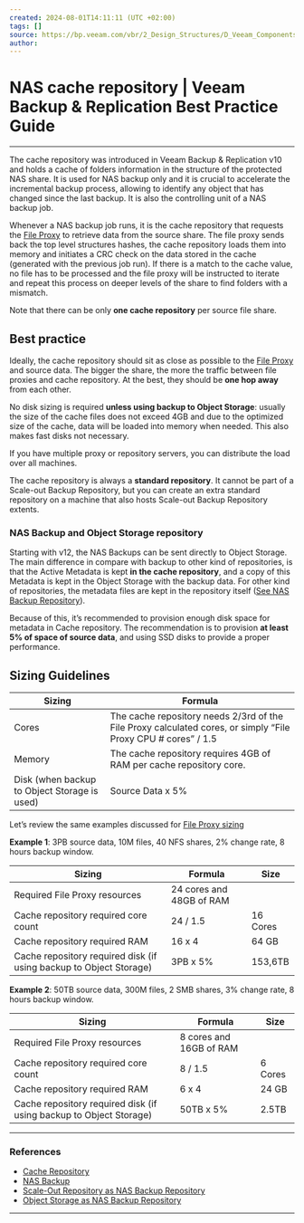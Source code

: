 ```yaml
---
created: 2024-08-01T14:11:11 (UTC +02:00)
tags: []
source: https://bp.veeam.com/vbr/2_Design_Structures/D_Veeam_Components/D_backup_repositories/nascache.html
author: 
---
```


# NAS cache repository | Veeam Backup & Replication Best Practice Guide

---
The cache repository was introduced in Veeam Backup & Replication v10 and holds a cache of folders information in the structure of the protected NAS share. It is used for NAS backup only and it is crucial to accelerate the incremental backup process, allowing to identify any object that has changed since the last backup. It is also the controlling unit of a NAS backup job.

Whenever a NAS backup job runs, it is the cache repository that requests the [File Proxy](https://bp.veeam.com/vbr/2_Design_Structures/D_Veeam_Components/D_backup_proxies/nas_proxies) to retrieve data from the source share. The file proxy sends back the top level structures hashes, the cache repository loads them into memory and initiates a CRC check on the data stored in the cache (generated with the previous job run). If there is a match to the cache value, no file has to be processed and the file proxy will be instructed to iterate and repeat this process on deeper levels of the share to find folders with a mismatch.

Note that there can be only **one cache repository** per source file share.

## [](https://bp.veeam.com/vbr/2_Design_Structures/D_Veeam_Components/D_backup_repositories/nascache.html#best-practice)Best practice

Ideally, the cache repository should sit as close as possible to the [File Proxy](https://bp.veeam.com/vbr/2_Design_Structures/D_Veeam_Components/D_backup_proxies/nas_proxies) and source data. The bigger the share, the more the traffic between file proxies and cache repository. At the best, they should be **one hop away** from each other.

No disk sizing is required **unless using backup to Object Storage**: usually the size of the cache files does not exceed 4GB and due to the optimized size of the cache, data will be loaded into memory when needed. This also makes fast disks not necessary.

If you have multiple proxy or repository servers, you can distribute the load over all machines.

The cache repository is always a **standard repository**. It cannot be part of a Scale-out Backup Repository, but you can create an extra standard repository on a machine that also hosts Scale-out Backup Repository extents.

### [](https://bp.veeam.com/vbr/2_Design_Structures/D_Veeam_Components/D_backup_repositories/nascache.html#nas-backup-and-object-storage-repository)NAS Backup and Object Storage repository

Starting with v12, the NAS Backups can be sent directly to Object Storage. The main difference in compare with backup to other kind of repositories, is that the Active Metadata is kept **in the cache repository**, and a copy of this Metadata is kept in the Object Storage with the backup data. For other kind of repositories, the metadata files are kept in the repository itself ([See NAS Backup Repository](https://bp.veeam.com/vbr/2_Design_Structures/D_Veeam_Components/D_backup_repositories/nasrepo#metadata-extents)).

Because of this, it’s recommended to provision enough disk space for metadata in Cache repository. The recommendation is to provision **at least 5% of space of source data**, and using SSD disks to provide a proper performance.

## [](https://bp.veeam.com/vbr/2_Design_Structures/D_Veeam_Components/D_backup_repositories/nascache.html#sizing-guidelines)Sizing Guidelines

| Sizing | Formula |
| --- | --- |
| Cores | The cache repository needs 2/3rd of the File Proxy calculated cores, or simply “File Proxy CPU # cores” / 1.5 |
| Memory | The cache repository requires 4GB of RAM per cache repository core. |
| Disk (when backup to Object Storage is used) | Source Data x 5% |

Let’s review the same examples discussed for [File Proxy sizing](https://bp.veeam.com/vbr/2_Design_Structures/D_Veeam_Components/D_backup_proxies/nas_proxies#proxy-sizing)

**Example 1**: 3PB source data, 10M files, 40 NFS shares, 2% change rate, 8 hours backup window.

| Sizing | Formula | Size |
| --- | --- | --- |
| Required File Proxy resources | 24 cores and 48GB of RAM |   |
| Cache repository required core count | 24 / 1.5 | 16 Cores |
| Cache repository required RAM | 16 x 4 | 64 GB |
| Cache repository required disk (if using backup to Object Storage) | 3PB x 5% | 153,6TB |

**Example 2**: 50TB source data, 300M files, 2 SMB shares, 3% change rate, 8 hours backup window.

| Sizing | Formula | Size |
| --- | --- | --- |
| Required File Proxy resources | 8 cores and 16GB of RAM |   |
| Cache repository required core count | 8 / 1.5 | 6 Cores |
| Cache repository required RAM | 6 x 4 | 24 GB |
| Cache repository required disk (if using backup to Object Storage) | 50TB x 5% | 2.5TB |

___

### [](https://bp.veeam.com/vbr/2_Design_Structures/D_Veeam_Components/D_backup_repositories/nascache.html#references)References

-   [Cache Repository](https://helpcenter.veeam.com/docs/backup/vsphere/file_share_support.html#cache_repository)
-   [NAS Backup](https://helpcenter.veeam.com/docs/backup/vsphere/file_share_support.html)
-   [Scale-Out Repository as NAS Backup Repository](https://helpcenter.veeam.com/docs/backup/vsphere/sobr_in_nas_backup.html)
-   [Object Storage as NAS Backup Repository](https://helpcenter.veeam.com/docs/backup/vsphere/object_storage_in_nas.html)

___
